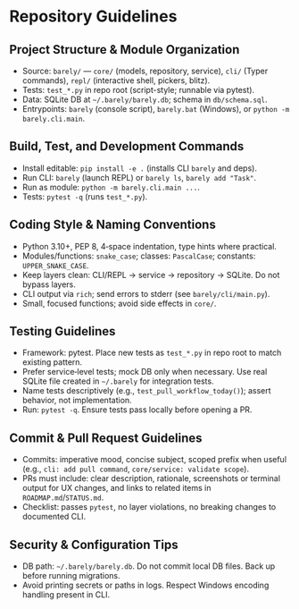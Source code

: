 # Repository Guidelines

## Project Structure & Module Organization

- Source: `barely/` — `core/` (models, repository, service), `cli/` (Typer commands), `repl/` (interactive shell, pickers, blitz).
- Tests: `test_*.py` in repo root (script-style; runnable via pytest).
- Data: SQLite DB at `~/.barely/barely.db`; schema in `db/schema.sql`.
- Entrypoints: `barely` (console script), `barely.bat` (Windows), or `python -m barely.cli.main`.

## Build, Test, and Development Commands

- Install editable: `pip install -e .` (installs CLI `barely` and deps).
- Run CLI: `barely` (launch REPL) or `barely ls`, `barely add "Task"`.
- Run as module: `python -m barely.cli.main ...`.
- Tests: `pytest -q` (runs `test_*.py`).

## Coding Style & Naming Conventions

- Python 3.10+, PEP 8, 4‑space indentation, type hints where practical.
- Modules/functions: `snake_case`; classes: `PascalCase`; constants: `UPPER_SNAKE_CASE`.
- Keep layers clean: CLI/REPL → service → repository → SQLite. Do not bypass layers.
- CLI output via `rich`; send errors to stderr (see `barely/cli/main.py`).
- Small, focused functions; avoid side effects in `core/`.

## Testing Guidelines

- Framework: pytest. Place new tests as `test_*.py` in repo root to match existing pattern.
- Prefer service‑level tests; mock DB only when necessary. Use real SQLite file created in `~/.barely` for integration tests.
- Name tests descriptively (e.g., `test_pull_workflow_today()`); assert behavior, not implementation.
- Run: `pytest -q`. Ensure tests pass locally before opening a PR.

## Commit & Pull Request Guidelines

- Commits: imperative mood, concise subject, scoped prefix when useful (e.g., `cli: add pull command`, `core/service: validate scope`).
- PRs must include: clear description, rationale, screenshots or terminal output for UX changes, and links to related items in `ROADMAP.md`/`STATUS.md`.
- Checklist: passes `pytest`, no layer violations, no breaking changes to documented CLI.

## Security & Configuration Tips

- DB path: `~/.barely/barely.db`. Do not commit local DB files. Back up before running migrations.
- Avoid printing secrets or paths in logs. Respect Windows encoding handling present in CLI.
